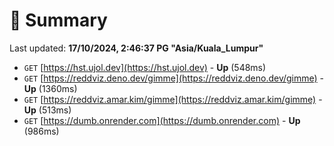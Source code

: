 # 📖 Summary
Last updated: **17/10/2024, 2:46:37 PG "Asia/Kuala_Lumpur"**

- `GET` [https://hst.ujol.dev](https://hst.ujol.dev) - **Up** (548ms)
- `GET` [https://reddviz.deno.dev/gimme](https://reddviz.deno.dev/gimme) - **Up** (1360ms)
- `GET` [https://reddviz.amar.kim/gimme](https://reddviz.amar.kim/gimme) - **Up** (513ms)
- `GET` [https://dumb.onrender.com](https://dumb.onrender.com) - **Up** (986ms)
